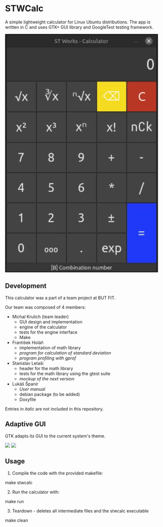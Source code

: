 # STWCalc
A simple lightweight calculator for Linux Ubuntu distributions.
The app is written in C and uses GTK+ GUI library and GoogleTest testing framework.

![](/screenshots/Demonstration.gif)

## Development
This calculator was a part of a team project at BUT FIT.

Our team was composed of 4 members:
- Michal Krulich (team leader)
    - GUI design and implementation
    - engine of the calculator
    - tests for the engine interface
    - Make
- František Holáň
    - implementation of math library
    - *program for calculation of standard deviation*
    - *program profiling with gprof*
- Stanislav Letaši
    - header for the math library
    - tests for the math library using the gtest suite
    - *mockup of the next version*
- Lukáš Španír
    - *User manual*
    - debian package (to be added)
    - Doxyfile

Entries in *italic* are not included in this repository.

## Adaptive GUI
GTK adapts its GUI to the current system's theme.

![](/screenshots/screenshot2.png) ![](/screenshots/screenshot3.png)

## Usage

1. Compile the code with the provided makefile:

make stwcalc

2. Run the calculator with:

make run

3. Teardown - deletes all intermediate files and the stwcalc executable

make clean
